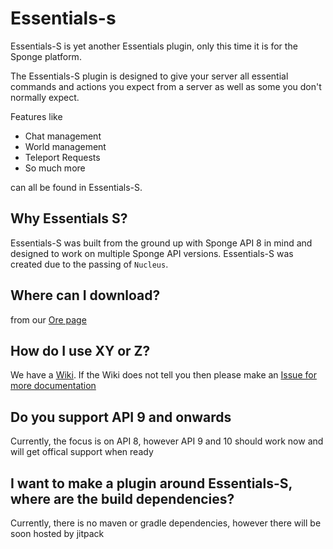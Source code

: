 # Essentials-s

Essentials-S is yet another Essentials plugin, only this time it is for the Sponge platform.

The Essentials-S plugin is designed to give your server all essential commands and actions you expect from a server as well as some you don't normally expect.

Features like

- Chat management
- World management
- Teleport Requests
- So much more

can all be found in Essentials-S.

## Why Essentials S?

Essentials-S was built from the ground up with Sponge API 8 in mind and designed to work on multiple Sponge API versions. Essentials-S was created due to the
passing of ``Nucleus``.

## Where can I download?

from our [Ore page](https://ore.spongepowered.org/MoseMister/Essentials-S)

## How do I use XY or Z?

We have a [Wiki](https://github.com/EssentialsS/Implementation/wiki). If the Wiki does not tell you then please make an
[Issue for more documentation](https://github.com/EssentialsS/Implementation/issues/new?assignees=&labels=documentation%2Ctriage&template=MissingDocumentation.yml&title=%5BWiki%5D%3A+)

## Do you support API 9 and onwards

Currently, the focus is on API 8, however API 9 and 10 should work now and will get offical support when ready

## I want to make a plugin around Essentials-S, where are the build dependencies?

Currently, there is no maven or gradle dependencies, however there will be soon hosted by jitpack
